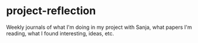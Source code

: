 # project-reflection
Weekly journals of what I'm doing in my project with Sanja, what papers I'm reading, what I found interesting, ideas, etc.
